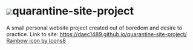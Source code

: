 # <img src="https://img.icons8.com/dusk/35/000000/rainbow.png"/>quarantine-site-project 
A small personal website project created out of boredom and desire to practice.
Link to site: https://daec1489.github.io/quarantine-site-project/
<a href="https://icons8.com/icon/115665/rainbow">Rainbow icon by Icons8</a>
